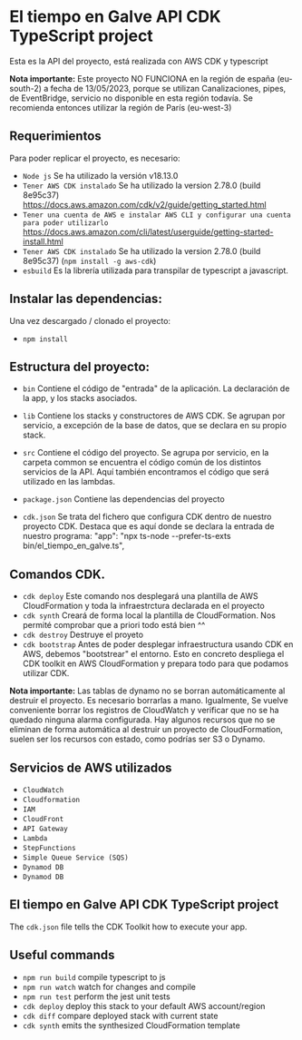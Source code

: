 # El tiempo en Galve API CDK TypeScript project

Esta es la API del proyecto, está realizada con AWS CDK y typescript

**Nota importante:**  Este proyecto NO FUNCIONA en la región de españa (eu-south-2) a fecha de 13/05/2023, porque se utilizan Canalizaciones, pipes, de EventBridge, servicio 
no disponible en esta región todavía. Se recomienda entonces utilizar la región de París (eu-west-3) 

## Requerimientos
Para poder replicar el proyecto, es necesario:
* `Node js`   Se ha utilizado la versión v18.13.0
* `Tener AWS CDK instalado`     Se ha utilizado la version 2.78.0 (build 8e95c37) https://docs.aws.amazon.com/cdk/v2/guide/getting_started.html
* `Tener una cuenta de AWS e instalar AWS CLI y configurar una cuenta para poder utilizarlo`   https://docs.aws.amazon.com/cli/latest/userguide/getting-started-install.html
* `Tener AWS CDK instalado`     Se ha utilizado la version 2.78.0 (build 8e95c37) (`npm install -g aws-cdk`)
* `esbuild`     Es la librería utilizada para transpilar de typescript a javascript. 

## Instalar las dependencias:
Una vez descargado / clonado el proyecto:

* `npm install`

## Estructura del proyecto:
* `bin`     Contiene el código de "entrada" de la aplicación. La declaración de la app, y los stacks asociados.
* `lib`     Contiene los stacks y constructores de AWS CDK. Se agrupan por servicio, a excepción de la base de datos, que se declara en su propio stack.
* `src`     Contiene el código del proyecto. Se agrupa por servicio, en la carpeta common se encuentra el código común de los distintos servicios de la API.
            Aquí también encontramos el código que será utilizado en las lambdas.

* `package.json`    Contiene las dependencias del proyecto
* `cdk.json`        Se trata del fichero que configura CDK dentro de nuestro proyecto CDK. Destaca que es aquí donde se declara la entrada de nuestro programa:
                    "app": "npx ts-node --prefer-ts-exts bin/el_tiempo_en_galve.ts",




## Comandos CDK.
* `cdk deploy` Este comando nos desplegará una plantilla de AWS CloudFormation y toda la infraestrctura declarada en el proyecto
* `cdk synth`  Creará de forma local la plantilla de CloudFormation. Nos permité comprobar que a priori todo está bien ^^
* `cdk destroy` Destruye el proyeto
* `cdk bootstrap`   Antes de poder desplegar infraestructura usando CDK en AWS, debemos "bootstrear" el entorno. Esto en concreto despliega el CDK toolkit en AWS    CloudFormation y prepara todo para que podamos utilizar CDK.


**Nota importante:**  Las tablas de dynamo no se borran automáticamente al destruir el proyecto. Es necesario borrarlas a mano. Igualmente, Se vuelve conveniente borrar los registros de CloudWatch y verificar que no se ha quedado ninguna alarma configurada. Hay algunos recursos que no se eliminan de forma automática al destruir un proyecto de CloudFormation, suelen ser los recursos con estado, como podrías ser S3 o Dynamo.

## Servicios de AWS utilizados
* `CloudWatch`
* `Cloudformation`
* `IAM`
* `CloudFront`
* `API Gateway`
* `Lambda`
* `StepFunctions`
* `Simple Queue Service (SQS)`
* `Dynamod DB`
* `Dynamod DB`


## El tiempo en Galve API CDK TypeScript project
The `cdk.json` file tells the CDK Toolkit how to execute your app.

## Useful commands

* `npm run build`   compile typescript to js
* `npm run watch`   watch for changes and compile
* `npm run test`    perform the jest unit tests
* `cdk deploy`      deploy this stack to your default AWS account/region
* `cdk diff`        compare deployed stack with current state
* `cdk synth`       emits the synthesized CloudFormation template
